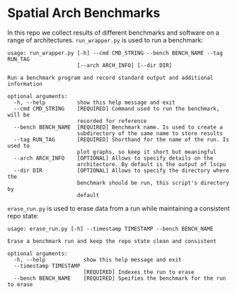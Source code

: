 # Spatial Arch Benchmarks

In this repo we collect results of different benchmarks and software on a range of architectures. `run_wrapper.py` is used to run a benchmark:

```
usage: run_wrapper.py [-h] --cmd CMD_STRING --bench BENCH_NAME --tag RUN_TAG
                      [--arch ARCH_INFO] [--dir DIR]

Run a benchmark program and record standard output and additional information

optional arguments:
  -h, --help          show this help message and exit
  --cmd CMD_STRING    [REQUIRED] Command used to run the benchmark, will be
                      recorded for reference
  --bench BENCH_NAME  [REQUIRED] Benchmark name. Is used to create a
                      subdirectory of the same name to store results
  --tag RUN_TAG       [REQUIRED] Shorthand for the name of the run. Is used to
                      plot graphs, so keep it short but meaningful
  --arch ARCH_INFO    [OPTIONAL] Allows to specify details on the
                      architecture. By default is the output of lscpu
  --dir DIR           [OPTIONAL] Allows to specify the directory where the
                      benchmark should be run, this script's directory by
                      default
```

`erase_run.py` is used to erase data from a run while maintaining a consistent repo state:

```
usage: erase_run.py [-h] --timestamp TIMESTAMP --bench BENCH_NAME

Erase a benchmark run and keep the repo state clean and consistent

optional arguments:
  -h, --help            show this help message and exit
  --timestamp TIMESTAMP
                        [REQUIRED] Indexes the run to erase
  --bench BENCH_NAME    [REQUIRED] Speifies the benchmark for the run to erase
```
